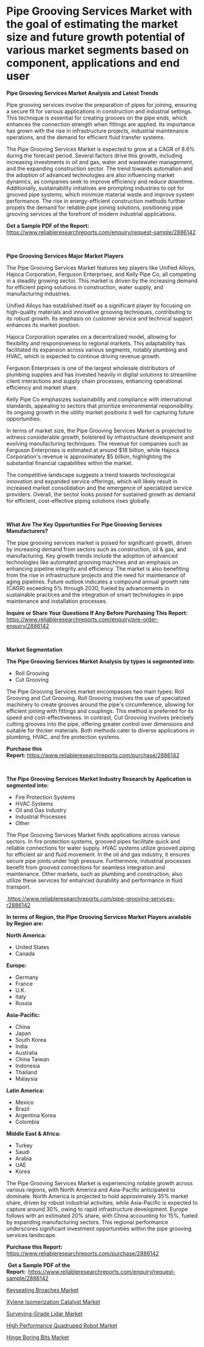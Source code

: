 <p><h1>Pipe Grooving Services Market with the goal of estimating the market size and future growth potential of various market segments based on component, applications and end user</h1></p><p><strong>Pipe Grooving Services Market Analysis and Latest Trends</strong></p>
<p><p>Pipe grooving services involve the preparation of pipes for joining, ensuring a secure fit for various applications in construction and industrial settings. This technique is essential for creating grooves on the pipe ends, which enhances the connection strength when fittings are applied. Its importance has grown with the rise in infrastructure projects, industrial maintenance operations, and the demand for efficient fluid transfer systems.</p><p>The Pipe Grooving Services Market is expected to grow at a CAGR of 8.6% during the forecast period. Several factors drive this growth, including increasing investments in oil and gas, water and wastewater management, and the expanding construction sector. The trend towards automation and the adoption of advanced technologies are also influencing market dynamics, as companies seek to improve efficiency and reduce downtime. Additionally, sustainability initiatives are prompting industries to opt for grooved pipe systems, which minimize material waste and improve system performance. The rise in energy-efficient construction methods further propels the demand for reliable pipe joining solutions, positioning pipe grooving services at the forefront of modern industrial applications.</p></p>
<p><strong>Get a Sample PDF of the Report:&nbsp;</strong> <a href="https://www.reliableresearchreports.com/enquiry/request-sample/2886142?utm_campaign=33&utm_medium=2&utm_source=Github&utm_content=ia&utm_term=13032025&utm_id=pipe-grooving-services">https://www.reliableresearchreports.com/enquiry/request-sample/2886142</a></p>
<p>&nbsp;</p>
<p><strong>Pipe Grooving Services Major Market Players</strong></p>
<p><p>The Pipe Grooving Services Market features key players like Unified Alloys, Hajoca Corporation, Ferguson Enterprises, and Kelly Pipe Co, all competing in a steadily growing sector. This market is driven by the increasing demand for efficient piping solutions in construction, water supply, and manufacturing industries.</p><p>Unified Alloys has established itself as a significant player by focusing on high-quality materials and innovative grooving techniques, contributing to its robust growth. Its emphasis on customer service and technical support enhances its market position.</p><p>Hajoca Corporation operates on a decentralized model, allowing for flexibility and responsiveness to regional markets. This adaptability has facilitated its expansion across various segments, notably plumbing and HVAC, which is expected to continue driving revenue growth.</p><p>Ferguson Enterprises is one of the largest wholesale distributors of plumbing supplies and has invested heavily in digital solutions to streamline client interactions and supply chain processes, enhancing operational efficiency and market share.</p><p>Kelly Pipe Co emphasizes sustainability and compliance with international standards, appealing to sectors that prioritize environmental responsibility. Its ongoing growth in the utility market positions it well for capturing future opportunities.</p><p>In terms of market size, the Pipe Grooving Services Market is projected to witness considerable growth, bolstered by infrastructure development and evolving manufacturing techniques. The revenue for companies such as Ferguson Enterprises is estimated at around $18 billion, while Hajoca Corporation's revenue is approximately $5 billion, highlighting the substantial financial capabilities within the market.</p><p>The competitive landscape suggests a trend towards technological innovation and expanded service offerings, which will likely result in increased market consolidation and the emergence of specialized service providers. Overall, the sector looks poised for sustained growth as demand for efficient, cost-effective piping solutions rises globally.</p></p>
<p>&nbsp;</p>
<p><strong>What Are The Key Opportunities For Pipe Grooving Services Manufacturers?</strong></p>
<p><p>The pipe grooving services market is poised for significant growth, driven by increasing demand from sectors such as construction, oil & gas, and manufacturing. Key growth trends include the adoption of advanced technologies like automated grooving machines and an emphasis on enhancing pipeline integrity and efficiency. The market is also benefiting from the rise in infrastructure projects and the need for maintenance of aging pipelines. Future outlook indicates a compound annual growth rate (CAGR) exceeding 5% through 2030, fueled by advancements in sustainable practices and the integration of smart technologies in pipe maintenance and installation processes.</p></p>
<p><strong>Inquire or Share Your Questions If Any Before Purchasing This Report:</strong> <a href="https://www.reliableresearchreports.com/enquiry/pre-order-enquiry/2886142?utm_campaign=33&utm_medium=2&utm_source=Github&utm_content=ia&utm_term=13032025&utm_id=pipe-grooving-services">https://www.reliableresearchreports.com/enquiry/pre-order-enquiry/2886142</a></p>
<p>&nbsp;</p>
<p><strong>Market Segmentation</strong></p>
<p><strong>The Pipe Grooving Services Market Analysis by types is segmented into:</strong></p>
<p><ul><li>Roll Grooving</li><li>Cut Grooving</li></ul></p>
<p><p>The Pipe Grooving Services market encompasses two main types: Roll Grooving and Cut Grooving. Roll Grooving involves the use of specialized machinery to create grooves around the pipe's circumference, allowing for efficient joining with fittings and couplings. This method is preferred for its speed and cost-effectiveness. In contrast, Cut Grooving involves precisely cutting grooves into the pipe, offering greater control over dimensions and suitable for thicker materials. Both methods cater to diverse applications in plumbing, HVAC, and fire protection systems.</p></p>
<p><strong>Purchase this Report:&nbsp;</strong><a href="https://www.reliableresearchreports.com/purchase/2886142?utm_campaign=33&utm_medium=2&utm_source=Github&utm_content=ia&utm_term=13032025&utm_id=pipe-grooving-services">https://www.reliableresearchreports.com/purchase/2886142</a></p>
<p>&nbsp;</p>
<p><strong>The Pipe Grooving Services Market Industry Research by Application is segmented into:</strong></p>
<p><ul><li>Fire Protection Systems</li><li>HVAC Systems</li><li>Oil and Gas Industry</li><li>Industrial Processes</li><li>Other</li></ul></p>
<p><p>The Pipe Grooving Services Market finds applications across various sectors. In fire protection systems, grooved pipes facilitate quick and reliable connections for water supply. HVAC systems utilize grooved piping for efficient air and fluid movement. In the oil and gas industry, it ensures secure pipe joints under high pressure. Furthermore, industrial processes benefit from grooved connections for seamless integration and maintenance. Other markets, such as plumbing and construction, also utilize these services for enhanced durability and performance in fluid transport.</p></p>
<p><a href="https://www.reliableresearchreports.com/pipe-grooving-services-r2886142?utm_campaign=33&utm_medium=2&utm_source=Github&utm_content=ia&utm_term=13032025&utm_id=pipe-grooving-services">&nbsp;https://www.reliableresearchreports.com/pipe-grooving-services-r2886142</a></p>
<p><strong>In terms of Region, the Pipe Grooving Services Market Players available by Region are:</strong></p>
<p>
    <p> <strong> North America: </strong>
        <ul>
            <li>United States</li>
            <li>Canada</li>
        </ul>
        </p> 
    <p> <strong> Europe: </strong>
        <ul>
            <li>Germany</li>
            <li>France</li>
            <li>U.K.</li>
            <li>Italy</li>
            <li>Russia</li>
        </ul>
        </p> 
    <p> <strong> Asia-Pacific: </strong>
        <ul>
            <li>China</li>
            <li>Japan</li>
            <li>South Korea</li>
            <li>India</li>
            <li>Australia</li>
            <li>China Taiwan</li>
            <li>Indonesia</li>
            <li>Thailand</li>
            <li>Malaysia</li>
        </ul>
        </p> 
    <p> <strong> Latin America: </strong>
        <ul>
            <li>Mexico</li>
            <li>Brazil</li>
            <li>Argentina Korea</li>
            <li>Colombia</li>
        </ul>
        </p> 
    <p> <strong> Middle East & Africa: </strong>
        <ul>
            <li>Turkey</li>
            <li>Saudi</li>
            <li>Arabia</li>
            <li>UAE</li>
            <li>Korea</li>
        </ul>
    </p>
    </p>
<p><p>The Pipe Grooving Services Market is experiencing notable growth across various regions, with North America and Asia-Pacific anticipated to dominate. North America is projected to hold approximately 35% market share, driven by robust industrial activities, while Asia-Pacific is expected to capture around 30%, owing to rapid infrastructure development. Europe follows with an estimated 20% share, with China accounting for 15%, fueled by expanding manufacturing sectors. This regional performance underscores significant investment opportunities within the pipe grooving services landscape.</p></p>
<p><strong>Purchase this Report: </strong><a href="https://www.reliableresearchreports.com/purchase/2886142?utm_campaign=33&utm_medium=2&utm_source=Github&utm_content=ia&utm_term=13032025&utm_id=pipe-grooving-services">https://www.reliableresearchreports.com/purchase/2886142</a></p>
<p>&nbsp;<strong>Get a Sample PDF of the Report:&nbsp;&nbsp;</strong><a href="https://www.reliableresearchreports.com/enquiry/request-sample/2886142?utm_campaign=33&utm_medium=2&utm_source=Github&utm_content=ia&utm_term=13032025&utm_id=pipe-grooving-services">https://www.reliableresearchreports.com/enquiry/request-sample/2886142</a></p>
<p><strong></strong></p>
<p><p><a href="https://github.com/darenph8er/Market-Research-Report-List-1/blob/main/keyseating-broaches-market.md?utm_campaign=33&utm_medium=2&utm_source=Github&utm_content=ia&utm_term=13032025&utm_id=pipe-grooving-services">Keyseating Broaches Market</a></p><p><a href="https://github.com/rosalinebhakta48/Market-Research-Report-List-1/blob/main/xylene-isomerization-catalyst-market.md?utm_campaign=33&utm_medium=2&utm_source=Github&utm_content=ia&utm_term=13032025&utm_id=pipe-grooving-services">Xylene Isomerization Catalyst Market</a></p><p><a href="https://github.com/lateshab69/Market-Research-Report-List-1/blob/main/surveying-grade-lidar-market.md?utm_campaign=33&utm_medium=2&utm_source=Github&utm_content=ia&utm_term=13032025&utm_id=pipe-grooving-services">Surveying-Grade Lidar Market</a></p><p><a href="https://github.com/nkbaroga/Market-Research-Report-List-1/blob/main/high-performance-quadruped-robot-market.md?utm_campaign=33&utm_medium=2&utm_source=Github&utm_content=ia&utm_term=13032025&utm_id=pipe-grooving-services">High Performance Quadruped Robot Market</a></p><p><a href="https://github.com/hedbomkrahe/Market-Research-Report-List-1/blob/main/hinge-boring-bits-market.md?utm_campaign=33&utm_medium=2&utm_source=Github&utm_content=ia&utm_term=13032025&utm_id=pipe-grooving-services">Hinge Boring Bits Market</a></p></p>